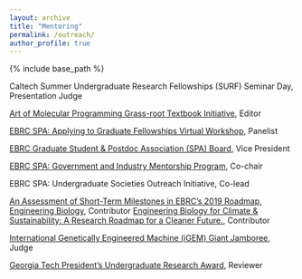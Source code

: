```yaml
---
layout: archive
title: "Mentoring"
permalink: /outreach/
author_profile: true
---
```


{% include base_path %}

Caltech Summer Undergraduate Research Fellowships (SURF) Seminar Day, Presentation Judge

[Art of Molecular Programming Grass-root Textbook Initiative](https://molecularprogrammers.org/#aomp), Editor

[EBRC SPA: Applying to Graduate Fellowships Virtual Workshop](https://www.youtube.com/watch?v=68ATfiHqgrY), Panelist

[EBRC Graduate Student & Postdoc Association (SPA) Board](https://ebrc.org/student-postdoc-association/), Vice President

[EBRC SPA: Government and Industry Mentorship Program](https://ebrc.org/programs/mentorship/), Co-chair

EBRC SPA: Undergraduate Societies Outreach Initiative, Co-lead

[An Assessment of Short-Term Milestones in EBRC’s 2019 Roadmap, Engineering Biology](https://roadmap.ebrc.org/2019-roadmap/an-assessment-of-engineering-biology-2023/), Contributor
[
Engineering Biology for Climate & Sustainability: A Research Roadmap for a Cleaner Future.](https://ebrc.org/focus-areas/roadmapping/engineering-biology-for-climate-sustainability-september-2022/#:~:text=Engineering%20Biology%20for%20Climate%20%26%20Sustainability%3A%20A%20Research%20Roadmap%20for%20a,and%20grow%20the%20circular%20bioeconomy.), Contributor

[International Genetically Engineered Machine (iGEM) Giant Jamboree](https://jamboree.igem.org), Judge

[Georgia Tech President’s Undergraduate Research Award](https://undergradresearch.gatech.edu/content/presidents-undergraduate-research-awards), Reviewer

